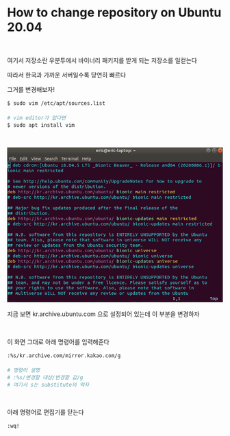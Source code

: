 # How to change repository on Ubuntu 20.04

<br/>

여기서 저장소란 우분투에서 바이너리 패키지를 받게 되는 저장소를 일컫는다

따라서 한국과 가까운 서버일수록 당연히 빠르다

그거를 변경해보자!


~~~bash
$ sudo vim /etc/apt/sources.list

# vim editor가 없다면
$ sudo apt install vim
~~~

<br/>

![img01](/assets/img/blog/ubuntu/2022-01-11/01.png)

지금 보면 kr.archive.ubuntu.com 으로 설정되어 있는데 이 부분을 변경하자

<br/>

이 화면 그대로 아래 명령어를 입력해준다

~~~bash
:%s/kr.archive.com/mirror.kakao.com/g

# 명령어 설명
# :%s/변경할 대상/변경할 값/g
# 여기서 s는 substitute의 약자
~~~

<br/>

아래 명령어로 편집기를 닫는다

~~~bash
:wq!
~~~

<br/>